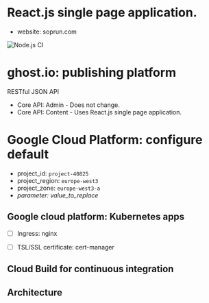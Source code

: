 # React.js single page application.
- website: soprun.com

![Node.js CI](https://github.com/soprun/website-app/workflows/Node.js%20CI/badge.svg?branch=master)

# ghost.io: publishing platform
RESTful JSON API
- Core API: Admin - Does not change.
- Core API: Content - Uses React.js single page application.

# Google Cloud Platform: configure default
- project_id: `project-40825`
- project_region: `europe-west3`
- project_zone: `europe-west3-a`
- *parameter: value_to_replace*

## Google cloud platform: Kubernetes apps
- [ ] Ingress: nginx
- [ ] TSL/SSL certificate: cert-manager


## Cloud Build for continuous integration

## Architecture
